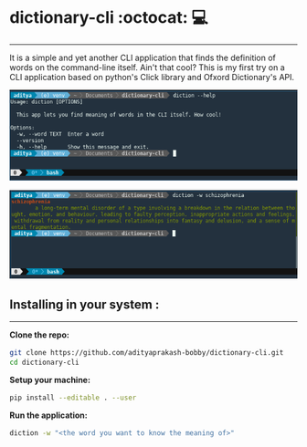 # dictionary-cli :octocat: :computer: 
***
It is a simple and yet another CLI application that finds the definition of words on the command-line itself. Ain't that cool? This is my first try on a CLI application based on python's Click library and Ofxord Dictionary's API.


![help text](https://raw.githubusercontent.com/adityaprakash-bobby/dictionary-cli/master/images/20181012_014655.png "start up")


![example](https://raw.githubusercontent.com/adityaprakash-bobby/dictionary-cli/master/images/20181012_014756.png "example")


## Installing in your system : 
---

**Clone the repo:** 
```bash
git clone https://github.com/adityaprakash-bobby/dictionary-cli.git
cd dictionary-cli
```
**Setup your machine:**
```bash
pip install --editable . --user
```
**Run the application:**
```bash
diction -w "<the word you want to know the meaning of>"
```

